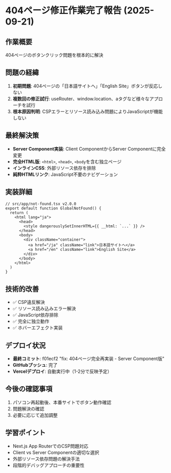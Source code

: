 # 404ページ修正作業完了報告 (2025-09-21)

## 作業概要
404ページのボタンクリック問題を根本的に解決

## 問題の経緯
1. **初期問題**: 404ページの「日本語サイトへ」「English Site」ボタンが反応しない
2. **複数回の修正試行**: useRouter、window.location、aタグなど様々なアプローチを試行
3. **根本原因判明**: CSPエラーとリソース読み込み問題によりJavaScriptが機能しない

## 最終解決策
- **Server Component実装**: Client ComponentからServer Componentに完全変更
- **完全HTML版**: `<html>`, `<head>`, `<body`を含む独立ページ
- **インラインCSS**: 外部リソース依存を排除
- **純粋HTMLリンク**: JavaScript不要のナビゲーション

## 実装詳細
```tsx
// src/app/not-found.tsx v2.0.0
export default function GlobalNotFound() {
  return (
    <html lang="ja">
      <head>
        <style dangerouslySetInnerHTML={{ __html: `...` }} />
      </head>
      <body>
        <div className="container">
          <a href="/ja" className="link">日本語サイトへ</a>
          <a href="/en" className="link">English Site</a>
        </div>
      </body>
    </html>
  )
}
```

## 技術的改善
- ✅ CSP違反解決
- ✅ リソース読み込みエラー解決
- ✅ JavaScript依存排除
- ✅ 完全に独立動作
- ✅ ホバーエフェクト実装

## デプロイ状況
- **最終コミット**: f01ecf2 "fix: 404ページ完全再実装 - Server Component版"
- **GitHubプッシュ**: 完了
- **Vercelデプロイ**: 自動実行中（1-2分で反映予定）

## 今後の確認事項
1. パソコン再起動後、本番サイトでボタン動作確認
2. 問題解決の確認
3. 必要に応じて追加調整

## 学習ポイント
- Next.js App RouterでのCSP問題対応
- Client vs Server Componentの適切な選択
- 外部リソース依存問題の解決手法
- 段階的デバッグアプローチの重要性